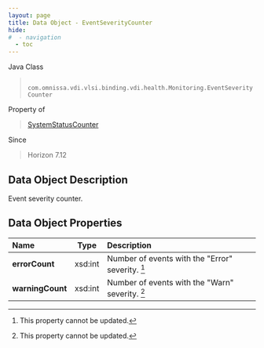 ```yaml
---
layout: page
title: Data Object - EventSeverityCounter
hide:
#  - navigation
  - toc
---
```






Java Class
> ` com.omnissa.vdi.vlsi.binding.vdi.health.Monitoring.EventSeverityCounter`

Property of
> [SystemStatusCounter](vdi.health.Monitoring.SystemStatusCounter.md#field_detail)

Since
> Horizon 7.12


## Data Object Description

Event severity counter.

## Data Object Properties

 Name | Type | Description
:---|:---:|:---
**errorCount**|  xsd:int|  Number of events with the "Error" severity. [^2]
**warningCount**|  xsd:int|  Number of events with the "Warn" severity. [^2]


 


[^2]: This property cannot be updated.